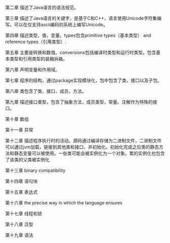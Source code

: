第二章 描述了Java语言的语法规范。

第三章 描述了Java语言的关键字，是基于C和C++，语言使用Unicode字符集编写。可以在仅支持ascii编码的系统上编写Unicode。

第四章 描述类型，值，变量。types包含primitive types（基本类型） and reference types（引用类型）.

第五章 主要是转换和数值。conversions包括编译时类型和运行时类型。包含基本类型和引用类型的装箱拆箱。

第六章 声明变量和作用域。

第七章 程序的结构，通过package实现模块化，包中包含了类，接口以及子包。

第八章 类包含了类，接口，成员，方法。

第九章 描述接口类型，包含了抽象方法，成员类型，常量。注解作为特殊的接口。

第十章 数组

第十一章 异常

第十二章 描述程序执行时的活动。源码通过编译存储为二进制文件，二进制文件可以通过jvm加载，链接到其他类和接口，并初始化。初始化完成之后类的静态方法和静态变量可以被使用。一些类可能会被实例化为一个对象。累的实例化也包含了该类的父类被实例化

第十三章 binary compatibility

第十四章 语句块

第十五章 表达式

第十六章 the precise way in which the language ensures

第十七章 线程和锁

第十八章 泛型

第十九章 语法

